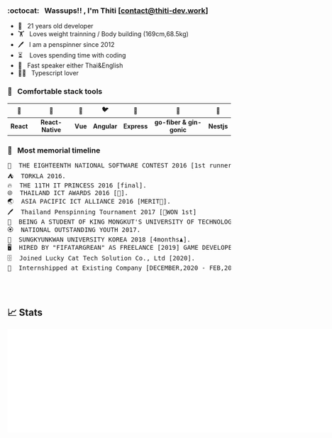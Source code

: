 ### :octocat: &nbsp; Wassups!! , I'm Thiti [contact@thiti-dev.work]

- 🏹 &nbsp; 21 years old developer
- 🏋️ &nbsp; Loves weight trainning / Body building (169cm,68.5kg)
- 🖊️ &nbsp; I am a penspinner since 2012
- ⏳ &nbsp;&nbsp;   Loves spending time with coding
- 👄 &nbsp; Fast speaker either Thai&English
- 🏴‍☠️ &nbsp; Typescript lover
### 💫 &nbsp; Comfortable stack tools
| 🌊 | 🌊 | 🎋 | 🐦 | 🦍 | 🦧 | 🦁 |
|:-----:|:-----:|:-----:|:-----:|:-----:|:-----:|:-----:|
| <b>React</b> | <b>React-Native</b> | <b>Vue</b> | <b>Angular</b> | <b>Express</b> | <b>go-fiber & gin-gonic</b> | <b>Nestjs</b> |

### 🎲  &nbsp; Most memorial timeline
<pre>
🥇 &nbsp;THE EIGHTEENTH NATIONAL SOFTWARE CONTEST 2016 [1st runner up gold medal].
⛺️ &nbsp;TORKLA 2016.
🔥 &nbsp;THE 11TH IT PRINCESS 2016 [final].
🌐 &nbsp;THAILAND ICT AWARDS 2016 [🥇].
🌏 &nbsp;ASIA PACIFIC ICT ALLIANCE 2016 [MERIT🏅].
🖊️ &nbsp;Thailand Penspinning Tournament 2017 [🥇WON 1st]
📜 &nbsp;BEING A STUDENT OF KING MONGKUT'S UNIVERSITY OF TECHNOLOGY THONBURI 2017.
🏵️ &nbsp;NATIONAL OUTSTANDING YOUTH 2017.
🏫 &nbsp;SUNGKYUNKWAN UNIVERSITY KOREA 2018 [4months♟️].
🖥️ &nbsp;HIRED BY "FIFATARGREAN" AS FREELANCE [2019] GAME DEVELOPER [nodejs,react,vue,jquery] (4 months)[ENDED].
🗄️ &nbsp;Joined Lucky Cat Tech Solution Co., Ltd [2020].
💼 &nbsp;Internshipped at Existing Company [DECEMBER,2020 - FEB,2021].
</pre>
<br/><br/>
## 📈 Stats
<!---![GITHUB_STAT_OVERALL](https://github-readme-stats.vercel.app/api?username=thiti-dev&show_icons=true&theme=material-palenight&count_private=true&include_all_commits=true&hide_title=false&line_height=21) --->
<!--- ![GITHUB_MOST_USED_LANG_STAT](https://github-readme-stats.vercel.app/api/top-langs/?username=thiti-dev&layout=compact) --->
<!--- ![GITHUB_MOST_USED_LANG_STAT](https://raw.githubusercontent.com/Thiti-Dev/github-stats/50dbb2ca6d0f6f98ea4040d19e22b08bebd96a5f/generated/languages.svg) --->


<div align="center">
  <div style="display: flex; align-items: flex-start;">
       <!--- <img src="https://github-readme-stats.vercel.app/api?username=thiti-dev&show_icons=true&theme=material-palenight&count_private=true&include_all_commits=true&hide_title=false&line_height=21" width="450"/> --->
          <img src="https://raw.githubusercontent.com/Thiti-Dev/github-stats/50dbb2ca6d0f6f98ea4040d19e22b08bebd96a5f/generated/overview.svg" hegiht="400" width="400"/>
<img src="https://raw.githubusercontent.com/Thiti-Dev/github-stats/50dbb2ca6d0f6f98ea4040d19e22b08bebd96a5f/generated/languages.svg" hegiht="400" width="400"/>
  </div>
</div>
